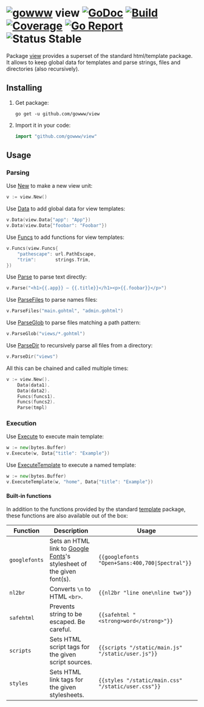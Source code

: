 # [![gowww](https://avatars.githubusercontent.com/u/18078923?s=20)](https://github.com/gowww) view [![GoDoc](https://godoc.org/github.com/gowww/view?status.svg)](https://godoc.org/github.com/gowww/view) [![Build](https://travis-ci.org/gowww/view.svg?branch=master)](https://travis-ci.org/gowww/view) [![Coverage](https://coveralls.io/repos/github/gowww/view/badge.svg?branch=master)](https://coveralls.io/github/gowww/view?branch=master) [![Go Report](https://goreportcard.com/badge/github.com/gowww/view)](https://goreportcard.com/report/github.com/gowww/view) ![Status Stable](https://img.shields.io/badge/status-stable-brightgreen.svg)

Package [view](https://godoc.org/github.com/gowww/view) provides a superset of the standard html/template package.  
It allows to keep global data for templates and parse strings, files and directories (also recursively).

## Installing

1. Get package:

	```Shell
	go get -u github.com/gowww/view
	```

2. Import it in your code:

	```Go
	import "github.com/gowww/view"
	```

## Usage

### Parsing

Use [New](https://godoc.org/github.com/gowww/view#New) to make a new view unit:

```Go
v := view.New()
```

Use [Data](https://godoc.org/github.com/gowww/view#Data) to add global data for view templates:

```Go
v.Data(view.Data{"app": "App"})
v.Data(view.Data{"foobar": "Foobar"})
```

Use [Funcs](https://godoc.org/github.com/gowww/view#Funcs) to add functions for view templates:

```Go
v.Funcs(view.Funcs{
	"pathescape": url.PathEscape,
	"trim":       strings.Trim,
})
```

Use [Parse](https://godoc.org/github.com/gowww/view#Parse) to parse text directly:

```Go
v.Parse("<h1>{{.app}} — {{.title}}</h1><p>{{.foobar}}</p>")
```

Use [ParseFiles](https://godoc.org/github.com/gowww/view#ParseFiles) to parse names files:
```Go
v.ParseFiles("main.gohtml", "admin.gohtml")
```

Use [ParseGlob](https://godoc.org/github.com/gowww/view#ParseGlob) to parse files matching a path pattern:
```Go
v.ParseGlob("views/*.gohtml")
```

Use [ParseDir](https://godoc.org/github.com/gowww/view#ParseDir) to recursively parse all files from a directory:
```Go
v.ParseDir("views")
```

All this can be chained and called multiple times:

```Go
v := view.New().
	Data(data1).
	Data(data2).
	Funcs(funcs1).
	Funcs(funcs2).
	Parse(tmpl)
```

### Execution

Use [Execute](https://godoc.org/github.com/gowww/view#Execute) to execute main template:

```Go
w := new(bytes.Buffer)
v.Execute(w, Data{"title": "Example"})
```

Use [ExecuteTemplate](https://godoc.org/github.com/gowww/view#ExecuteTemplate) to execute a named template:

```Go
w := new(bytes.Buffer)
v.ExecuteTemplate(w, "home", Data{"title": "Example"})
```

#### Built-in functions

In addition to the functions provided by the standard [template](https://golang.org/pkg/text/template/#hdr-Functions) package, these functions are also available out of the box:

| Function        | Description                                                                                      | Usage                                              |
------------------|--------------------------------------------------------------------------------------------------|----------------------------------------------------|
| `googlefonts`   | Sets an HTML link to [Google Fonts](https://fonts.google.com)'s stylesheet of the given font(s). | `{{googlefonts "Open+Sans:400,700\|Spectral"}}`    |
| `nl2br`         | Converts `\n` to HTML `<br>`.                                                                    | `{{nl2br "line one\nline two"}}`                   |
| `safehtml`      | Prevents string to be escaped. Be careful.                                                       | `{{safehtml "<strong>word</strong>"}}`             |
| `scripts`       | Sets HTML script tags for the given script sources.                                              | `{{scripts "/static/main.js" "/static/user.js"}}`  |
| `styles`        | Sets HTML link tags for the given stylesheets.                                                   | `{{styles "/static/main.css" "/static/user.css"}}` |
